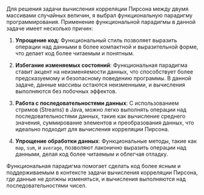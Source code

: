Для решения задачи вычисления корреляции Пирсона между двумя массивами случайных величин, я выбрал функциональную парадигму программирования. Применение функциональной парадигмы в данной задаче имеет несколько причин:

1. **Упрощение код**: Функциональный стиль позволяет выразить операции над данными в более компактной и выразительной форме, что делает код более читаемым и понятным.

2. **Избегание изменяемых состояний**: Функциональная парадигма ставит акцент на неизменяемости данных, что способствует более предсказуемому и безопасному поведению программы. В данной задаче, данные массивы остаются неизменными, и вычисления выполняются без побочных эффектов.

3. **Работа с последовательностями данных**: С использованием стримов (Streams) в Java, можно легко выполнять операции над последовательностями данных, такие как вычисление среднего значения, суммирование элементов и преобразования данных, что идеально подходит для вычисления корреляции Пирсона.

4. **Упрощение обработки данных**: Функциональные методы, такие как `map`, `sum`, и `average`, позволяют лаконично выразить операции над данными, делая код более читаемым и облегчая отладку.

Функциональная парадигма помогает сделать код более ясным и поддерживаемым в контексте задачи вычисления корреляции Пирсона, где данные не должны изменяться, и вычисления выполняются над последовательностями чисел.